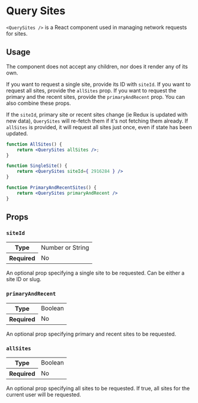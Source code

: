 # Query Sites

`<QuerySites />` is a React component used in managing network requests for sites.

## Usage

The component does not accept any children, nor does it render any of its own.

If you want to request a single site, provide its ID with `siteId`. If you want to request all sites,
provide the `allSites` prop. If you want to request the primary and the recent sites, provide the
`primaryAndRecent` prop. You can also combine these props.

If the `siteId`, primary site or recent sites change (ie Redux is updated with new data), `QuerySites` will
re-fetch them if it's not fetching them already. If `allSites` is provided, it will request all sites just once,
even if state has been updated.

```jsx
function AllSites() {
	return <QuerySites allSites />;
}

function SingleSite() {
	return <QuerySites siteId={ 2916284 } />
}

function PrimaryAndRecentSites() {
	return <QuerySites primaryAndRecent />
}
```

## Props

### `siteId`

<table>
	<tr><th>Type</th><td>Number or String</td></tr>
	<tr><th>Required</th><td>No</td></tr>
</table>

An optional prop specifying a single site to be requested. Can be either a site ID or slug.

### `primaryAndRecent`

<table>
	<tr><th>Type</th><td>Boolean</td></tr>
	<tr><th>Required</th><td>No</td></tr>
</table>

An optional prop specifying primary and recent sites to be requested.

### `allSites`

<table>
	<tr><th>Type</th><td>Boolean</td></tr>
	<tr><th>Required</th><td>No</td></tr>
</table>

An optional prop specifying all sites to be requested. If true, all sites for the current user will be requested.
